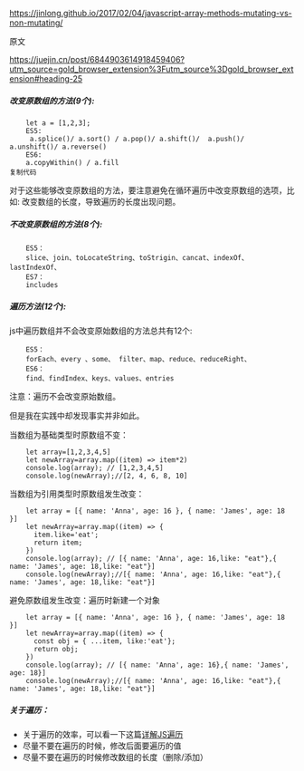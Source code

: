https://jinlong.github.io/2017/02/04/javascript-array-methods-mutating-vs-non-mutating/

原文

https://juejin.cn/post/6844903614918459406?utm_source=gold_browser_extension%3Futm_source%3Dgold_browser_extension#heading-25

##### 改变原数组的方法(9个):

```
    let a = [1,2,3];
    ES5:
     a.splice()/ a.sort() / a.pop()/ a.shift()/  a.push()/ a.unshift()/ a.reverse()
    ES6:
    a.copyWithin() / a.fill
复制代码
```

对于这些能够改变原数组的方法，要注意避免在循环遍历中改变原数组的选项，比如: 改变数组的长度，导致遍历的长度出现问题。

##### 不改变原数组的方法(8个):

```
    ES5：
    slice、join、toLocateString、toStrigin、cancat、indexOf、lastIndexOf、
    ES7：
    includes
```

##### 遍历方法(12个):

js中遍历数组并不会改变原始数组的方法总共有12个:

```
    ES5：
    forEach、every 、some、 filter、map、reduce、reduceRight、
    ES6：
    find、findIndex、keys、values、entries

```

注意：遍历不会改变原始数组。

但是我在实践中却发现事实并非如此。

当数组为基础类型时原数组不变：

~~~
    let array=[1,2,3,4,5]
    let newArray=array.map((item) => item*2)
    console.log(array); // [1,2,3,4,5]
    console.log(newArray);//[2, 4, 6, 8, 10]
~~~

当数组为引用类型时原数组发生改变：

~~~
    let array = [{ name: 'Anna', age: 16 }, { name: 'James', age: 18 }]
    let newArray=array.map((item) => {
      item.like='eat';
      return item;
    })
    console.log(array); // [{ name: 'Anna', age: 16,like: "eat"},{ name: 'James', age: 18,like: "eat"}]
    console.log(newArray);//[{ name: 'Anna', age: 16,like: "eat"},{ name: 'James', age: 18,like: "eat"}]
~~~

避免原数组发生改变：遍历时新建一个对象

~~~
    let array = [{ name: 'Anna', age: 16 }, { name: 'James', age: 18 }]
    let newArray=array.map((item) => {
      const obj = { ...item, like:'eat'};
      return obj;
    })
    console.log(array); // [{ name: 'Anna', age: 16},{ name: 'James', age: 18}]
    console.log(newArray);//[{ name: 'Anna', age: 16,like: "eat"},{ name: 'James', age: 18,like: "eat"}]
~~~



##### 关于遍历：

- 关于遍历的效率，可以看一下这篇[详解JS遍历](http://louiszhai.github.io/2015/12/18/traverse/#测试各方法效率)
- 尽量不要在遍历的时候，修改后面要遍历的值
- 尽量不要在遍历的时候修改数组的长度（删除/添加）

